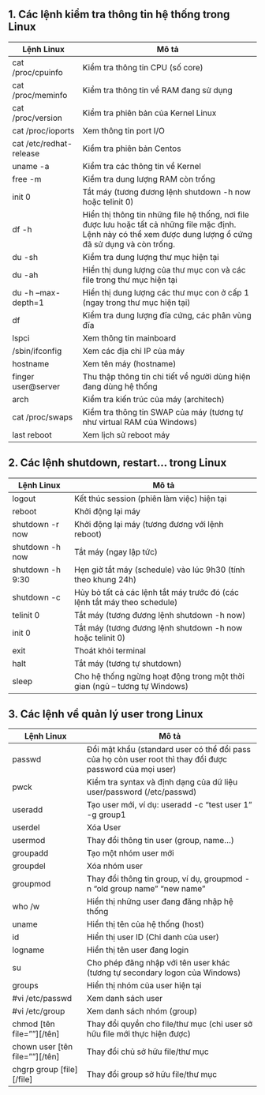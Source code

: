 ## 1. Các lệnh kiểm tra thông tin hệ thống trong Linux
| Lệnh Linux	| Mô tả |
|-------------------|-------|
| cat /proc/cpuinfo	| Kiểm tra thông tin CPU (số core) |
| cat /proc/meminfo	| Kiểm tra thông tin về RAM đang sử dụng |
| cat /proc/version	| Kiểm tra phiên bản của Kernel Linux |
| cat /proc/ioports	| Xem thông tin port I/O |
| cat /etc/redhat-release	| Kiểm tra phiên bản Centos |
| uname -a	| Kiểm tra các thông tin về Kernel |
| free -m	| Kiểm tra dung lượng RAM còn trống |
| init 0	| Tắt máy (tương đương lệnh shutdown -h now hoặc telinit 0) |
| df -h	| Hiển thị thông tin những file hệ thống, nơi file được lưu hoặc tất cả những file mặc định. Lệnh này có thể xem được dung lượng ổ cứng đã sử dụng và còn trống. |
| du -sh	| Kiểm tra dung lượng thư mục hiện tại |
| du  -ah	 | Hiển thị dung lượng của thư mục con và các file trong thư mục hiện tại |
| du -h –max-depth=1	| Hiển thị dung lượng các thư mục con ở cấp 1 (ngay trong thư mục hiện tại) |
| df	| Kiểm tra dung lượng đĩa cứng, các phân vùng đĩa |
| lspci	| Xem thông tin mainboard   
| /sbin/ifconfig | Xem các địa chỉ IP của máy |
| hostname	| Xem tên máy (hostname) |
| finger user@server	| Thu thập thông tin chi tiết về người dùng hiện đang dùng hệ thống |
| arch	| Kiểm tra kiến trúc của máy (architech) |
| cat /proc/swaps	| Kiểm tra thông tin SWAP của máy (tương tự như virtual RAM của Windows) |
| last reboot	| Xem lịch sử reboot máy |

## 2. Các lệnh shutdown, restart… trong Linux
| Lệnh Linux	| Mô tả |
|-------------|-------|
| logout	| Kết thúc session (phiên làm việc) hiện tại |
| reboot	| Khởi động lại máy |
| shutdown -r now	| Khởi động lại máy (tương đương với lệnh reboot) |
| shutdown -h now	| Tắt máy (ngay lập tức) |
| shutdown -h 9:30	| Hẹn giờ tắt máy (schedule) vào lúc 9h30 (tính theo khung 24h) |
| shutdown -c	| Hủy bỏ tất cả các lệnh tắt máy trước đó (các lệnh tắt máy theo schedule) |
| telinit 0	| Tắt máy (tương đương lệnh shutdown -h now) |
| init 0	| Tắt máy (tương đương lệnh shutdown -h now hoặc telinit 0) |
| exit	| Thoát khỏi terminal |
| halt	| Tắt máy (tương tự shutdown) |
| sleep	| Cho hệ thống ngừng hoạt động trong một thời gian (ngủ – tương tự Windows) |

## 3. Các lệnh về quản lý user trong Linux
| Lệnh Linux	| Mô tả |
|-------------|-------|
| passwd	| Đổi mật khẩu (standard user có thể đổi pass của họ còn user root thì thay đổi được password của mọi user) |
| pwck	| Kiểm tra syntax và định dạng của dữ liệu user/password (/etc/passwd) |
| useradd	| Tạo user mới, ví dụ: useradd -c “test user 1” -g group1 |
| userdel	| Xóa User |
| usermod	| Thay đổi thông tin user (group, name…) |
| groupadd	| Tạo một nhóm user mới |
| groupdel	| Xóa nhóm user | 
| groupmod	| Thay đổi thông tin group, ví dụ, groupmod -n “old group name”  “new name” |
| who /w	| Hiển thị những user đang đăng nhập hệ thống |
| uname	| Hiển thị tên của hệ thống (host) |
| id	| Hiển thị user ID (Chỉ danh của user) |
| logname	| Hiển thị tên user đang login |
| su	| Cho phép đăng nhập với tên user khác (tương tự secondary logon của Windows) |
| groups	| Hiển thị nhóm của user hiện tại |
| #vi /etc/passwd	| Xem danh sách user |
| #vi /etc/group	| Xem danh sách nhóm (group) |
| chmod [tên file=””][/tên]	| Thay đổi quyền cho file/thư mục (chỉ user sở hữu file mới thực hiện được) |
| chown user [tên file=””][/tên]	| Thay đổi chủ sở hữu file/thư mục |
| chgrp group [file][/file]	| Thay đổi group sở hữu file/thư mục |
